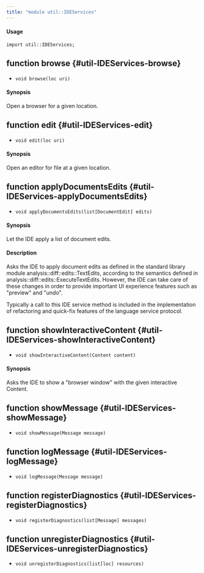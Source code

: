 ```yaml
---
title: "module util::IDEServices"
---
```


#### Usage

`import util::IDEServices;`

## function browse {#util-IDEServices-browse}

* ``void browse(loc uri)``

#### Synopsis

Open a browser for a given location.

## function edit {#util-IDEServices-edit}

* ``void edit(loc uri)``

#### Synopsis

Open an editor for file at a given location.

## function applyDocumentsEdits {#util-IDEServices-applyDocumentsEdits}

* ``void applyDocumentsEdits(list[DocumentEdit] edits)``

#### Synopsis

Let the IDE apply a list of document edits.

#### Description

Asks the IDE to apply document edits as defined in the standard library module
analysis::diff::edits::TextEdits, according to the semantics defined in
analysis::diff::edits::ExecuteTextEdits. However, the IDE can take care of these
changes in order to provide important UI experience features such as "preview"
and "undo". 

Typically a call to this IDE service method is included in the implementation
of refactoring and quick-fix features of the language service protocol.

## function showInteractiveContent {#util-IDEServices-showInteractiveContent}

* ``void showInteractiveContent(Content content)``

#### Synopsis

Asks the IDE to show a "browser window" with the given interactive Content.

## function showMessage {#util-IDEServices-showMessage}

* ``void showMessage(Message message)``

## function logMessage {#util-IDEServices-logMessage}

* ``void logMessage(Message message)``

## function registerDiagnostics {#util-IDEServices-registerDiagnostics}

* ``void registerDiagnostics(list[Message] messages)``

## function unregisterDiagnostics {#util-IDEServices-unregisterDiagnostics}

* ``void unregisterDiagnostics(list[loc] resources)``

